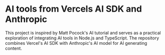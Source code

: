 # AI tools from Vercels AI SDK and Anthropic

This project is inspired by Matt Pocock's AI tutorial and serves as a practical exploration of integrating AI tools in Node.js and TypeScript. The repository combines Vercel's AI SDK with Anthropic's AI model for AI generating content.
